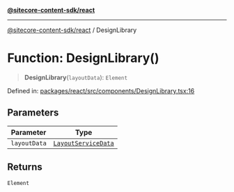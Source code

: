 [**@sitecore-content-sdk/react**](../README.md)

***

[@sitecore-content-sdk/react](../README.md) / DesignLibrary

# Function: DesignLibrary()

> **DesignLibrary**(`layoutData`): `Element`

Defined in: [packages/react/src/components/DesignLibrary.tsx:16](https://github.com/Sitecore/xmc-jss-dev/blob/643e3fe82af3b30800fd4ecaa7f98eb7f13d1ef6/packages/react/src/components/DesignLibrary.tsx#L16)

## Parameters

| Parameter | Type |
| ------ | ------ |
| `layoutData` | [`LayoutServiceData`](../interfaces/LayoutServiceData.md) |

## Returns

`Element`
